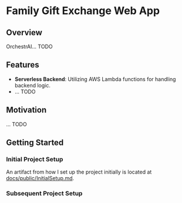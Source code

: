 # Family Gift Exchange Web App

## Overview

OrchestrAI... TODO

## Features

-   **Serverless Backend**: Utilizing AWS Lambda functions for handling backend logic.
-   ... TODO

## Motivation

... TODO

## Getting Started

### Initial Project Setup

An artifact from how I set up the project initially is located at [docs/public/InitialSetup.md](docs/public/InitialSetup.md).

### Subsequent Project Setup

